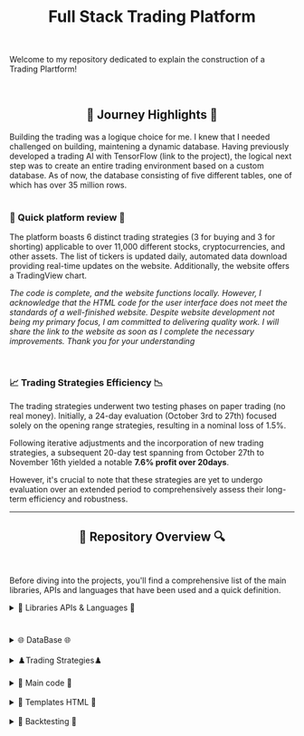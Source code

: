 <h1 align="center">Full Stack Trading Platform</h1>

<br>

Welcome to my repository dedicated to explain the construction of a Trading Plartform!

<br>

<h2 align="center">🌅 Journey Highlights 🌅</h2>
<p>
Building the trading was a logique choice for me. I knew that I needed challenged on building, maintening   a dynamic database. Having previously developed a trading AI with TensorFlow (link to the project), the logical next step was to create an entire trading environment based on a custom database. As of now, the database consisting of five different tables, one of which has over 35 million rows.

<h1></h1>

<h3>💫 Quick platform review 💫 </h3>

The platform boasts 6 distinct trading strategies (3 for buying and 3 for shorting) applicable to over 11,000 different stocks, cryptocurrencies, and other assets. The list of tickers is updated daily, automated data download providing real-time updates on the website. Additionally, the website offers a TradingView chart.

*The code is complete, and the website functions locally. However, I acknowledge that the HTML code for the user interface does not meet the standards of a well-finished website. Despite website development not being my primary focus, I am committed to delivering quality work. I will share the link to the website as soon as I complete the necessary improvements. Thank you for your understanding*

<br>

<h3>📈 Trading Strategies Efficiency 📉</h3>
The trading strategies underwent two testing phases on paper trading (no real money). Initially, a 24-day evaluation (October 3rd to 27th) focused solely on the opening range strategies, resulting in a nominal loss of 1.5%. 

Following iterative adjustments and the incorporation of new trading strategies, a subsequent 20-day test spanning from October 27th to November 16th yielded a notable **7.6% profit over 20days**. 

However, it's crucial to note that these strategies are yet to undergo evaluation over an extended period to comprehensively assess their long-term efficiency and robustness.

---

<h2 align="center">🔎 Repository Overview 🔍</h2>

<br>

Before diving into the projects, you'll find a comprehensive list of the main libraries, APIs and languages that have been used and a quick definition.
</p>

<details>
  <h2 align="center"> 📖 Libraries APIs & Languages 📖 </h2>
  
  <summary> 📖 Libraries APIs & Languages 📖</summary> 
<p>

  <h3>Languages</h3>

**Python:** Language used to structure the platform functionalities.

**SQLite:** To create, maintain a 5GB database with 5 different tables and +35 millions rows.

**HTML:** Used to create the Trading platform interface and website functionalities.

  <h3>Python Libraries & APIs</h3>
  
**SQLite3:** Python library that enables the use of SQLite within PythonLibrary permitting to use SQLite within python

**Alpaca_trade_api:** Python API that allows the utilization of Alpaca's functions, enabling real-time market trading for free, with a focus on algorithmic trading strategies.

**ta-lib:** A technical analysis library in Python, providing tools and functions for analyzing financial markets and making informed trading decisions based on technical indicators.

**Backtrader:** Python framework for developing and testing trading strategies, offering extensive functionality for backtesting and optimizing strategies before deploying them in live markets.

**FastAPI (Jinja2Templates):** FastAPI is a modern, fast web framework for building APIs with Python, and Jinja2Templates is a template engine used for creating dynamic HTML templates in conjunction with FastAPI.

**Uvicorn:** Serves as a lightweight and efficient way to run asynchronous web applications written in Python. It provides a fast and scalable solution for deploying and managing web servers

**Semantic-UI:** A user interface framework that utilizes HTML to create a responsive and visually appealing design for the trading platform.

**Crontab:** A time-based job scheduler, used in this context to schedule and automate periodic tasks within the trading platform.

**yfinance (yahoo finance):** Python library that grants access to real-time financial data from Yahoo Finance, facilitating the retrieval of market information for various assets at no cost.

**trading View:** A platform that provides advanced charting tools and analysis for financial markets, often integrated into trading applications to offer users a comprehensive view of market data and trends.

</p>
  <br>
</details>

<h1></h1>

<details>
  <h2 align="center">🌐 DataBase 🌐</h2>
  
  <summary> 🌐 DataBase 🌐 </summary> 

  <p>
<h4>Setting Up the Database:</h4>
To initiate the database creation process, first, generate the database named "app.db" using SQLite3. Execute the command "sqlite3 app.db" in the terminal to establish the initial database file. This step lays the foundation for subsequent configurations.


<h4>Configuring Alpaca API, SQLite and Email:</h4>
Following the database creation, proceed to set up a configuration file named "config.py." Enter essential Alpaca API credentials (API_KEY, SECRET_KEY, BASE_URL), define the file location for "app.db" (DB_FILE), and provide email configuration details (EMAIL_ADDRESS, EMAIL_PASSWORD, EMAIL_HOST, EMAIL_PORT).

 
<h4>Database Initialization and Table Management:</h4>
Utilize the scripts in this repository to manage the database. Begin with the "create_db" script  <a href=""> Code Link</a> to establish the five necessary tables. You also have drop_db <a href=""> Code Link</a> to drop all tables in app.db.


<h4>Populating Stock Information:</h4>
Execute the "populate_stocks.py" script <a href=""> Code Link</a> to populate the "stock" table with information for every stock, cryptocurrency, and asset available on Alpaca. The data includes the symbol/ticker, name, exchange, and a flag indicating whether shorting is permissible. Ensure that the data is successfully loaded using DB Browser for SQLite (or other), resulting in over 13,000 rows. To automatically add new stocks if there is any, create a Crontab code to run the script. I personally run it daily, after market closure.


<h4>Fetching Historical Stock Prices:</h4>
The "populate_prices" script <a href=""> Code Link</a>. downloads data for all tickers in the "stock" table in the "stock_price" table, a process that may take some time due to the substantial volume of data.  Since some Alpaca functionalities are restricted or no longer free, Yahoo Finance is used as an alternative for obtaining free, extensive historical data.The script also addresses variations in ticker names, ensuring a match with Yahoo Finance or dropping unmatched tickers in "stock". After completion, the "stock" table is populated with over 11,000 tickers, the "stock_price" table featuring daily open, close, high, low, volume, and date information. Additionally, in "stock_price" the script calculates the Simple Moving Average (SMA) for 20 and 50 days and the Relative Strength Index (RSI) for 14 days using the Ta-lib analysis library.

  </p>
  <br>
</details>

<br>

<details>
  <h2 align="center"> ♟️ Trading Strategies ♟️ </h2>
  
  <summary>♟️Trading Strategies♟️</summary> 

  <p>

<h4>Opening Range Breakdown:</h4>
This Python script is designed to automate the execution of a trading strategy, specifically the "opening range breakdown" strategy, using Alpaca API for real-time trading. The script connects to an SQLite database to retrieve stocks associated with the chosen strategy, then checks if the stock has already an order filled. For each stock, it downloads 15-minute interval historical data from Yahoo Finance, calculates the opening range, and determines if a breakdown has occurred after the opening range. If a breakout is detected and there is no existing filled order for the stock, a short order is placed on Alpaca with specified limit, take-profit, and stop-loss prices. The script logs messages for each action and is configured to run for a defined historical data range. <a href=""> Code Link</a>

<h4>Opening Range Breakout:</h4>
The Opening Range Breakout code is similar to the Opening Range Breakdown, with the key difference being the calculation of a breakout. Also, in this context, the code is designed to execute a buy order with a trailing stop instead of a traditional stop-loss and take-profit approach. The trailing stop dynamically adjusts the stop price based on the stock's price movement, enhancing adaptability to market fluctuations. Additionally, the bracket order setup incorporates a limit price, offering control over the maximum price paid for the stock during the buy order execution <a href=""> Code Link</a>

<h4>Bollinger Bands Short:</h4>
This Python code is a trading script that utilizes the Alpaca API and Yahoo Finance to implement a Bollinger Bands strategy for a list of stocks. The script connects to a SQLite database, queries for stocks associated with the "bollinger_bands" strategy, and checks for existing orders. It then downloads historical price data, calculates Bollinger Bands, and executes a short order when specific trading conditions are met, incorporating limit prices, take-profit, and stop-loss parameters. The script is designed to automate trading decisions based on the Bollinger Bands indicator, providing a systematic approach to managing short positions in the stock market.

<h4>Bollinger Bands Long:</h4>
This Bollinger Bands Long code mirrors the Bollinger Bands Short, with the only difference being in the calculation of upward movement and the execution of a buy order instead of a short order.<a href=""> Code Link</a>

  </p>
  <br>
</details>

<br>

<details>
  <h2 align="center"> 🏹 Main code 🏹</h2>
  
  <summary> 🏹 Main code 🏹 </summary> 

  <p>
This FastAPI application, run through Uvicorn, is a web-based stock analysis and trading platform. It utilizes SQLite for local data storage, Alpaca API for real-time stock data, and FastAPI for building the web interface. The application offers functionalities such as filtering stocks based on various criteria (e.g., new closing highs/lows, RSI overbought/oversold, above/below SMA), viewing detailed stock information, applying trading strategies, and monitoring orders. The routes handle HTTP requests, connect to the SQLite database to execute queries, and render HTML templates using Jinja2. Overall, the objective is to provide a user-friendly platform for stock analysis, strategy application, and order monitoring.

<a href=""> Code Link</a>
  </p>
  <br>
</details>

<br>

<details>
  <h2 align="center">🔰 Templates HTML 🔰</h2>
  
  <summary> 🔰 Templates HTML 🔰</summary> 

  <p>


<a href=""> Code Link</a>
  </p>
  <br>
</details>

<br>

<details>
  <h2 align="center">🎯 Backtesting 🎯</h2>
  
  <summary> 🎯 Backtesting 🎯</summary> 

  <p>


<a href=""> Code Link</a>
  </p>
  <br>
</details>

<br>
